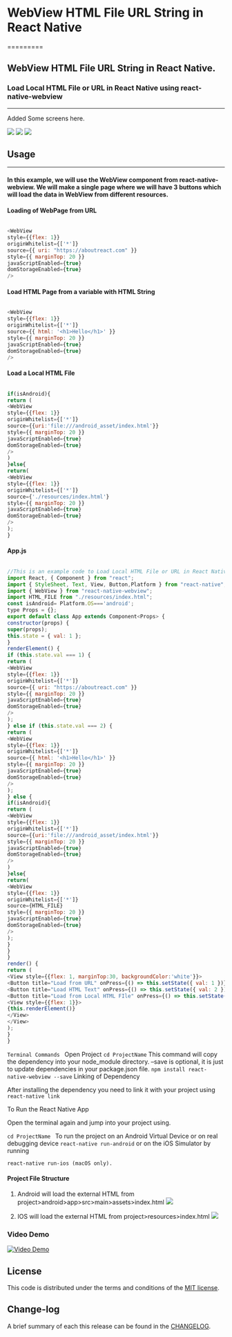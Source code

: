 # WebView HTML File URL String in React Native

=========

## WebView HTML File URL String in React Native.

###  Load Local HTML File or URL in React Native using react-native-webview


------------
Added Some screens here.

![](https://github.com/pawankv89/WebView-HTML-File-URL-String-in-React-Native/blob/master/images/screen_1.png)
![](https://github.com/pawankv89/WebView-HTML-File-URL-String-in-React-Native/blob/master/images/screen_2.png)
![](https://github.com/pawankv89/WebView-HTML-File-URL-String-in-React-Native/blob/master/images/screen_3.png)


## Usage
------------

#### In this example, we will use the WebView component from react-native-webview. We will make a single page where we will have 3 buttons which will load the data in WebView from different resources.

#### Loading of WebPage from URL 


```javascript

<WebView
style={{flex: 1}}
originWhitelist={['*']}
source={{ uri: "https://aboutreact.com" }}
style={{ marginTop: 20 }}
javaScriptEnabled={true}
domStorageEnabled={true}
/>

```

####  Load HTML Page from a variable with HTML String

```javascript

<WebView
style={{flex: 1}}
originWhitelist={['*']}
source={{ html: '<h1>Hello</h1>' }}
style={{ marginTop: 20 }}
javaScriptEnabled={true}
domStorageEnabled={true}
/>

```

#### Load a Local HTML File

```javascript

if(isAndroid){
return (
<WebView
style={{flex: 1}}
originWhitelist={['*']}
source={{uri:'file:///android_asset/index.html'}}
style={{ marginTop: 20 }}
javaScriptEnabled={true}
domStorageEnabled={true}
/>
)
}else{
return(
<WebView
style={{flex: 1}}
originWhitelist={['*']}
source={'./resources/index.html'}
style={{ marginTop: 20 }}
javaScriptEnabled={true}
domStorageEnabled={true}
/>
);
}

```

#### App.js


```javascript

//This is an example code to Load Local HTML File or URL in React Native WebView//
import React, { Component } from "react";
import { StyleSheet, Text, View, Button,Platform } from "react-native";
import { WebView } from "react-native-webview";
import HTML_FILE from "./resources/index.html";
const isAndroid= Platform.OS==='android';
type Props = {};
export default class App extends Component<Props> {
constructor(props) {
super(props);
this.state = { val: 1 };
}
renderElement() {
if (this.state.val === 1) {
return (
<WebView
style={{flex: 1}}
originWhitelist={['*']}
source={{ uri: "https://aboutreact.com" }}
style={{ marginTop: 20 }}
javaScriptEnabled={true}
domStorageEnabled={true}
/>
);
} else if (this.state.val === 2) {
return (
<WebView
style={{flex: 1}}
originWhitelist={['*']}
source={{ html: '<h1>Hello</h1>' }}
style={{ marginTop: 20 }}
javaScriptEnabled={true}
domStorageEnabled={true}
/>
);
} else {
if(isAndroid){
return (
<WebView
style={{flex: 1}}
originWhitelist={['*']}
source={{uri:'file:///android_asset/index.html'}}
style={{ marginTop: 20 }}
javaScriptEnabled={true}
domStorageEnabled={true}
/>
)
}else{
return(
<WebView
style={{flex: 1}}
originWhitelist={['*']}
source={HTML_FILE}
style={{ marginTop: 20 }}
javaScriptEnabled={true}
domStorageEnabled={true}
/>
);
}
}
}
render() {
return (
<View style={{flex: 1, marginTop:30, backgroundColor:'white'}}>
<Button title="Load from URL" onPress={() => this.setState({ val: 1 })}/>
<Button title="Load HTML Text" onPress={() => this.setState({ val: 2 })}/>
<Button title="Load from Local HTML FIle" onPress={() => this.setState({ val: 3 })}/>
<View style={{flex: 1}}>
{this.renderElement()}
</View>
</View>
);
}
}


```

`
Terminal Commands 
`
Open Project
`
cd ProjectName
`
This command will copy the dependency into your node_module directory. –save is optional, it is just to update dependencies in your package.json file.
`
npm install react-native-webview --save
`
Linking of Dependency

After installing the dependency you need to link it with your project using
`
react-native link
`

To Run the React Native App

Open the terminal again and jump into your project using.

`cd ProjectName
`
To run the project on an Android Virtual Device or on real debugging device
`
react-native run-android
`
or on the iOS Simulator by running

`react-native run-ios (macOS only).
`

#### Project File Structure
1. Android will load the external HTML from project>android>app>src>main>assets>index.html
![](https://github.com/pawankv89/WebView-HTML-File-URL-String-in-React-Native/blob/master/images/android.png)

2. IOS will load the external HTML from project>resources>index.html
![](https://github.com/pawankv89/WebView-HTML-File-URL-String-in-React-Native/blob/master/images/ios.png)


### Video Demo
[![Video Demo](https://img.youtube.com/vi/4I8Uil2kAvs/0.jpg)](https://youtu.be/4I8Uil2kAvs)


## License

This code is distributed under the terms and conditions of the [MIT license](LICENSE).

## Change-log

A brief summary of each this release can be found in the [CHANGELOG](CHANGELOG.mdown). 

